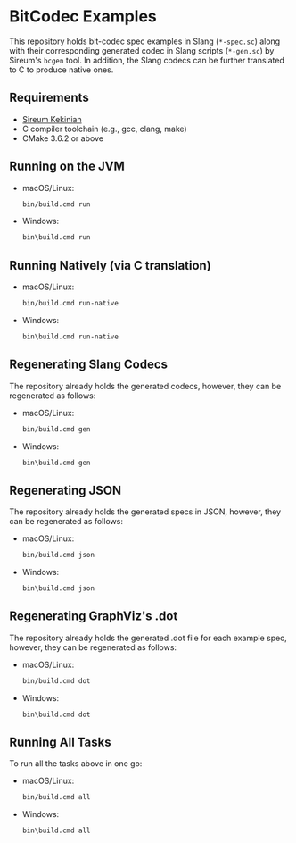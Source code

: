 # BitCodec Examples

This repository holds bit-codec spec examples in Slang (`*-spec.sc`)
along with their corresponding generated codec in Slang 
scripts (`*-gen.sc`) by Sireum's `bcgen` tool. 
In addition, the Slang codecs can be further translated
to C to produce native ones.

## Requirements

* [Sireum Kekinian](https://github.com/sireum/kekinian)
* C compiler toolchain (e.g., gcc, clang, make)
* CMake 3.6.2 or above


## Running on the JVM

* macOS/Linux:

  ```bash
  bin/build.cmd run
  ```

* Windows:

  ```bash
  bin\build.cmd run
  ```
  
## Running Natively (via C translation)

* macOS/Linux:

  ```bash
  bin/build.cmd run-native
  ```

* Windows:

  ```bash
  bin\build.cmd run-native
  ```
  
## Regenerating Slang Codecs

The repository already holds the generated codecs, however,
they can be regenerated as follows:

* macOS/Linux:

  ```bash
  bin/build.cmd gen
  ```

* Windows:

  ```bash
  bin\build.cmd gen
  ```
  
## Regenerating JSON

The repository already holds the generated specs in JSON, however,
they can be regenerated as follows:

* macOS/Linux:

  ```bash
  bin/build.cmd json
  ```

* Windows:

  ```bash
  bin\build.cmd json
  ```
  
## Regenerating GraphViz's .dot

The repository already holds the generated .dot file for each example spec, 
however, they can be regenerated as follows:

* macOS/Linux:

  ```bash
  bin/build.cmd dot
  ```

* Windows:

  ```bash
  bin\build.cmd dot
  ```

## Running All Tasks

To run all the tasks above in one go:

* macOS/Linux:

  ```bash
  bin/build.cmd all
  ```

* Windows:

  ```bash
  bin\build.cmd all
  ```


  

